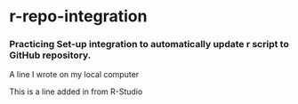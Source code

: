 # r-repo-integration
### Practicing Set-up integration to automatically update r script to GitHub repository. 
A line I wrote on my local computer

This is a line added in from R-Studio
